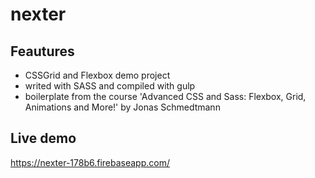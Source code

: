 # nexter 

## Feautures

- CSSGrid and Flexbox demo project
- writed with SASS and compiled with gulp
- boilerplate from the course 'Advanced CSS and Sass: Flexbox, Grid, Animations and More!' by Jonas Schmedtmann

## Live demo 
https://nexter-178b6.firebaseapp.com/

